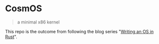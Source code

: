 # CosmOS

> a minimal x86 kernel

This repo is the outcome from following the blog series "[Writing an OS in Rust](http://os.phil-opp.com)".
